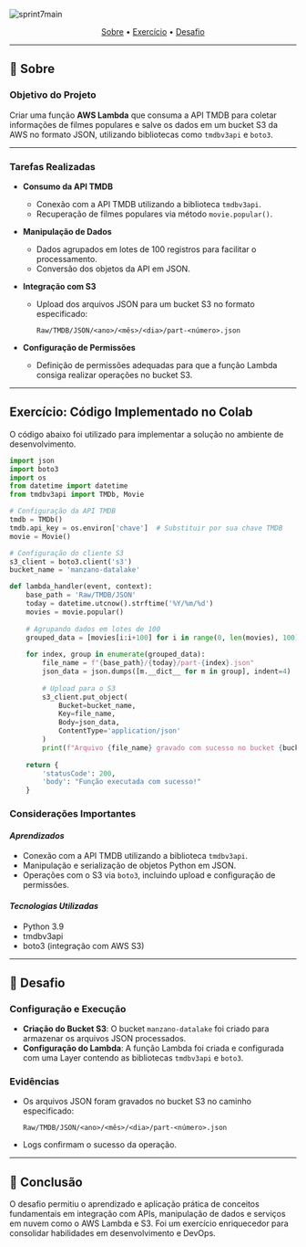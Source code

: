 ![sprint7main](https://github.com/user-attachments/assets/68cbba14-fc36-43fe-af30-e0328461388a)
<p align="center">
 <a href="#Sobre">Sobre</a> •
 <a href="#exercicio">Exercício</a> •
 <a href="#desafio">Desafio</a>
</p>

---

<a id="Sobre"></a>
## 📝 **Sobre**

### **Objetivo do Projeto**
Criar uma função **AWS Lambda** que consuma a API TMDB para coletar informações de filmes populares e salve os dados em um bucket S3 da AWS no formato JSON, utilizando bibliotecas como `tmdbv3api` e `boto3`.

---

### **Tarefas Realizadas**

- **Consumo da API TMDB**
  - Conexão com a API TMDB utilizando a biblioteca `tmdbv3api`.
  - Recuperação de filmes populares via método `movie.popular()`.

- **Manipulação de Dados**
  - Dados agrupados em lotes de 100 registros para facilitar o processamento.
  - Conversão dos objetos da API em JSON.

- **Integração com S3**
  - Upload dos arquivos JSON para um bucket S3 no formato especificado:
    ```
    Raw/TMDB/JSON/<ano>/<mês>/<dia>/part-<número>.json
    ```

- **Configuração de Permissões**
  - Definição de permissões adequadas para que a função Lambda consiga realizar operações no bucket S3.

---

<a id="exercicio"></a>
## **Exercício: Código Implementado no Colab**

O código abaixo foi utilizado para implementar a solução no ambiente de desenvolvimento.

```python
import json
import boto3
import os
from datetime import datetime
from tmdbv3api import TMDb, Movie

# Configuração da API TMDB
tmdb = TMDb()
tmdb.api_key = os.environ['chave']  # Substituir por sua chave TMDB
movie = Movie()

# Configuração do cliente S3
s3_client = boto3.client('s3')
bucket_name = 'manzano-datalake'

def lambda_handler(event, context):
    base_path = 'Raw/TMDB/JSON'
    today = datetime.utcnow().strftime('%Y/%m/%d')
    movies = movie.popular()
    
    # Agrupando dados em lotes de 100
    grouped_data = [movies[i:i+100] for i in range(0, len(movies), 100)]
    
    for index, group in enumerate(grouped_data):
        file_name = f"{base_path}/{today}/part-{index}.json"
        json_data = json.dumps([m.__dict__ for m in group], indent=4)
        
        # Upload para o S3
        s3_client.put_object(
            Bucket=bucket_name,
            Key=file_name,
            Body=json_data,
            ContentType='application/json'
        )
        print(f"Arquivo {file_name} gravado com sucesso no bucket {bucket_name}.")
    
    return {
        'statusCode': 200,
        'body': "Função executada com sucesso!"
    }
```

### **Considerações Importantes**

#### _Aprendizados_

- Conexão com a API TMDB utilizando a biblioteca `tmdbv3api`.
- Manipulação e serialização de objetos Python em JSON.
- Operações com o S3 via `boto3`, incluindo upload e configuração de permissões.

#### _Tecnologias Utilizadas_

- Python 3.9
- tmdbv3api
- boto3 (integração com AWS S3)

---

<a id="desafio"></a>
## 🎯 **Desafio**

### Configuração e Execução

- **Criação do Bucket S3**: O bucket `manzano-datalake` foi criado para armazenar os arquivos JSON processados.
- **Configuração do Lambda**: A função Lambda foi criada e configurada com uma Layer contendo as bibliotecas `tmdbv3api` e `boto3`.

### **Evidências**

- Os arquivos JSON foram gravados no bucket S3 no caminho especificado:
    ```
    Raw/TMDB/JSON/<ano>/<mês>/<dia>/part-<número>.json
    ```
- Logs confirmam o sucesso da operação.

---

## 🎯 **Conclusão**

O desafio permitiu o aprendizado e aplicação prática de conceitos fundamentais em integração com APIs, manipulação de dados e serviços em nuvem como o AWS Lambda e S3. Foi um exercício enriquecedor para consolidar habilidades em desenvolvimento e DevOps.
